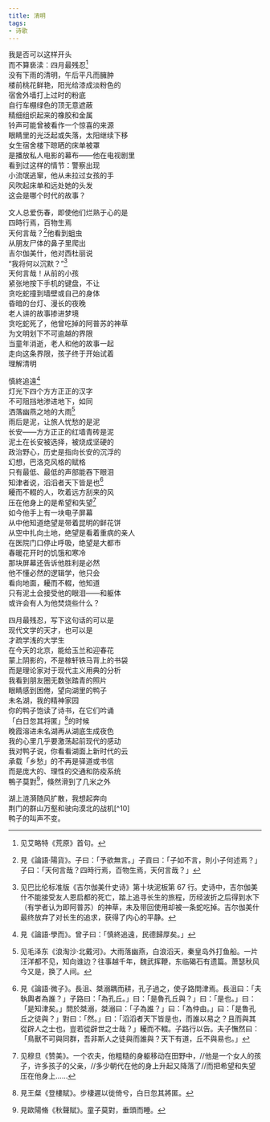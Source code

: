 ```yaml
---
title: 清明
tags:
- 诗歌
---
```


我是否可以这样开头<br>
而不算亵渎：四月最残忍[^1]<br>
没有下雨的清明，午后平凡而臃肿<br>
楼前桃花鲜艳，阳光给漆成淡粉色的<br>
宿舍外墙打上过时的粉底<br>
自行车棚绿色的顶无意遮蔽<br>
精细组织起来的橡胶和金属<br>
铃声可能曾被看作一个惊喜的来源<br>
眼睛里的光泛起或失落，太阳继续下移<br>
女生宿舍楼下晾晒的床单被罩<br>
是播放私人电影的幕布——他在电视剧里<br>
看到过这样的情节：警察出现<br>
小流氓逃窜，他从未拉过女孩的手<br>
风吹起床单和远处她的头发<br>
这会是哪个时代的故事？<br>
<!--more-->

文人总爱伤春，即使他们烂熟于心的是<br>
四時行焉，百物生焉<br>
天何言哉？[^2]他看到蛆虫<br>
从朋友尸体的鼻子里爬出<br>
吉尔伽美什，他对西杜丽说<br>
“我将何以沉默？”[^3]<br>
天何言哉！从前的小孩<br>
紧张地按下手机的键盘，不让<br>
贪吃蛇撞到墙壁或自己的身体<br>
昏暗的台灯、漫长的夜晚<br>
老人讲的故事掺进梦境<br>
贪吃蛇死了，他曾吃掉的阿普苏的神草<br>
为文明划下不可逾越的界限<br>
当童年消逝，老人和他的故事一起<br>
走向这条界限，孩子终于开始试着<br>
理解清明<br>

慎終追遠[^4]<br>
灯光下四个方方正正的汉字<br>
不可阻挡地渗进地下，如同<br>
洒落幽燕之地的大雨[^5]<br>
雨后是泥，让旅人忧愁的是泥<br>
长安——方方正正的红墙青砖是泥<br>
泥土在长安被选择，被烧成坚硬的<br>
政治野心，历史是指向长安的沉浮的<br>
幻想，巴洛克风格的赋格<br>
只有最低、最低的声部能吞下眼泪<br>
知津者说，滔滔者天下皆是也[^6]<br>
耰而不輟的人，吹着远方刮来的风<br>
压在他身上的是希望和失望[^7]<br>
如今他手上有一块电子屏幕<br>
从中他知道绝望是带着昆明的鲜花饼<br>
从空中扎向土地，绝望是看着重病的亲人<br>
在医院门口停止呼吸，绝望是大都市<br>
春暖花开时的饥饿和寒冷<br>
那块屏幕还告诉他胜利是必然<br>
他不懂必然的逻辑学，他只会<br>
看向地面，耰而不輟，他知道<br>
只有泥土会接受他的眼泪——和躯体<br>
或许会有人为他焚烧些什么？<br>

四月最残忍，写下这句话的可以是<br>
现代文学的天才，也可以是<br>
才疏学浅的大学生<br>
在今天的北京，能给玉兰和迎春花<br>
蒙上阴影的，不是稼轩铁马背上的书袋<br>
而是理论家对于现代主义用典的分析<br>
我看到朋友圈无数张踏青的照片<br>
眼睛感到困倦，望向湖里的鸭子<br>
未名湖，我的精神家园<br>
你的鸭子饱读了诗书，在它们吟诵<br>
「白日忽其将匿」[^8]的时候<br>
晚霞溶进未名湖再从湖底生成夜色<br>
我的心里几乎要激荡起前现代的感动<br>
我对鸭子说，你看看湖面上新时代的云<br>
承载「乡愁」的不再是驿道或书信<br>
而是庞大的、理性的交通和防疫系统<br>
鴨子莫對[^9]，倏然滑到了几米之外<br>

湖上涟漪随风扩散，我想起奔向<br>
荆门的群山万壑和驶向漠北的战机[^10]<br>
鸭子的叫声不变。



[^1]: 见艾略特《荒原》首句。
[^2]: 見《論語·陽貨》。子曰：「予欲無言。」子貢曰：「子如不言，則小子何述焉？」子曰：「天何言哉？四時行焉，百物生焉，天何言哉？」
[^3]: 见巴比伦标准版《吉尔伽美什史诗》第十块泥板第 67 行。史诗中，吉尔伽美什不能接受友人恩启都的死亡，踏上追寻长生的旅程，历经波折之后得到水下（有学者认为即阿普苏）的神草，未及带回使用却被一条蛇吃掉。吉尔伽美什最终放弃了对长生的追求，获得了内心的平静。
[^4]: 見《論語·學而》。曾子曰：「慎終追遠，民德歸厚矣。」
[^5]: 见毛泽东《浪淘沙·北戴河》。大雨落幽燕，白浪滔天，秦皇岛外打鱼船。一片汪洋都不见，知向谁边？往事越千年，魏武挥鞭，东临碣石有遗篇。萧瑟秋风今又是，换了人间。
[^6]: 見《論語·微子》。長沮、桀溺耦而耕，孔子過之，使子路問津焉。長沮曰：「夫執輿者為誰？」子路曰：「為孔丘。」曰：「是魯孔丘與？」曰：「是也。」曰：「是知津矣。」問於桀溺，桀溺曰：「子為誰？」曰：「為仲由。」曰：「是魯孔丘之徒與？」對曰：「然。」曰：「滔滔者天下皆是也，而誰以易之？且而與其從辟人之士也，豈若從辟世之士哉？」耰而不輟。子路行以告。夫子憮然曰：「鳥獸不可與同群，吾非斯人之徒與而誰與？天下有道，丘不與易也。」
[^7]: 见穆旦《赞美》。一个农夫，他粗糙的身躯移动在田野中，//他是一个女人的孩子，许多孩子的父亲，//多少朝代在他的身上升起又降落了//而把希望和失望压在他身上……
[^8]: 見王粲《登樓賦》。步棲遲以徙倚兮，白日忽其將匿。
[^9]: 見歐陽脩《秋聲賦》。童子莫對，垂頭而睡。
[^9]: 见毛泽东《七言诗·戏改杜甫〈咏怀古迹其三〉》。群山万壑赴荆门，生长林彪尚有村。一去紫台连朔漠，独留青冢向黄昏。
